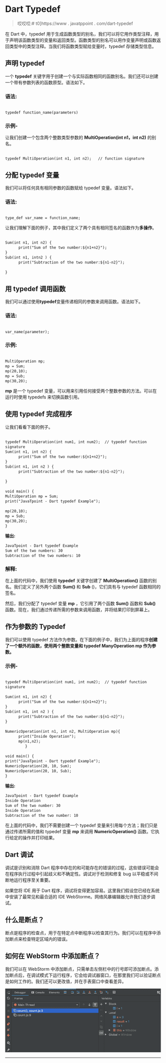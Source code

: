# Dart Typedef

> 哎哎哎:# t0]https://www . javatppoint . com/dart-typedef

在 Dart 中，typedef 用于生成函数类型的别名，我们可以将它用作类型注释，用于声明该函数类型的变量和返回类型。函数类型的别名可以用作变量声明或函数返回类型中的类型注释。当我们将函数类型赋给变量时，typedef 存储类型信息。

## 声明 typedef

一个 **typedef** 关键字用于创建一个与实际函数相同的函数别名。我们还可以创建一个带有参数列表的函数原型。语法如下。

### 语法:

```

typedef function_name(parameters) 

```

### 示例-

让我们创建一个包含两个整数类型参数的 **MultiOperation(int n1，int n2)** 的别名。

```

typedef MultiOperation(int n1, int n2);   // function signature

```

## 分配 typedef 变量

我们可以将任何具有相同参数的函数赋给 typedef 变量。语法如下。

### 语法:

```

type_def var_name = function_name;

```

让我们理解下面的例子，其中我们定义了两个具有相同签名的函数作为**多操作**。

```

Sum(int n1, int n2) {
      print("Sum of the two number:${n1+n2}");
}
Sub(int n1, intn2 ) {
      print("Subtraction of the two number:${n1-n2}");

}

```

## 用 typedef 调用函数

我们可以通过使用**typedef**变量传递相同的参数来调用函数。语法如下。

### 语法:

```

var_name(parameter);

```

### 示例:

```

MultiOperation mp;
mp = Sum;
mp(20,10);
mp = Sub;
mp(30,20);

```

**mp** 是一个 typedef 变量，可以用来引用任何接受两个整数参数的方法。可以在运行时使用 typedefs 来切换函数引用。

## 使用 typedef 完成程序

让我们看看下面的例子。

```

typedef MultiOperation(int num1, int num2);  // typedef function signature
Sum(int n1, int n2) {
      print("Sum of the two number:${n1+n2}");
}
Sub(int n1, int n2 ) {
      print("Subtraction of the two number:${n1-n2}");

}

void main() {
MultiOperation mp = Sum;
print("JavaTpoint - Dart typedef Example");

mp(20,10);
mp = Sub;
mp(30,20);
}

```

**输出:**

```
JavaTpoint - Dart typedef Example
Sum of the two numbers: 30
Subtraction of the two numbers: 10

```

### 解释:

在上面的代码中，我们使用 **typedef** 关键字创建了 **MultiOperation()** 函数的别名。我们定义了另外两个函数 **Sum()** 和 **Sub** ()，它们具有与 typedef 函数相同的签名。

然后，我们分配了 typedef 变量 **mp** ，它引用了两个函数 **Sum()** 函数和 **Sub()** 函数。现在，我们通过传递所需的参数来调用函数，并将结果打印到屏幕上。

## 作为参数的 Typedef

我们可以使用 typedef 方法作为参数。在下面的例子中，我们为上面的程序**创建了一个额外的函数，使用两个整数变量和 typedef **ManyOperation mp** 作为参数。**

### 示例-

```

typedef MultiOperation(int num1, int num2);  // typedef function signature

Sum(int n1, int n2) {
      print("Sum of the two number:${n1+n2}");
}
Sub(int n1, int n2 ) {
      print("Subtraction of the two number:${n1-n2}");
}

NumericOperation(int n1, int n2, MultiOperation mp){
      print("Inside Operation");
      mp(n1,n2);
         }

void main() {
print("JavaTpoint - Dart typedef Example");
NumericOperation(20, 10, Sum);
NumericOperation(20, 10, Sub);
}

```

**输出:**

```
JavaTpoint - Dart typedef Example
Inside Operation
Sum of the two number: 30
Inside Operation
Subtraction of the two number: 10

```

在上面的代码中，我们不需要创建一个 typedef 变量来引用每个方法；我们只是通过传递所需的值和 typedef 变量 **mp** 来调用 **NumericOperation()** 函数。它执行给定的操作并打印结果。

## Dart 调试

调试是识别和消除 Dart 程序中存在的和可能存在的错误的过程，这些错误可能会在程序执行过程中引起歧义和不确定性。调试对于检测和修复 bug 以平稳或不间断地运行程序至关重要。

如果您将 IDE 用于 Dart 程序，调试将变得更加容易。这里我们假设您已经在系统中安装了最常见和最合适的 IDE WebStorme。网络风暴编辑器允许我们逐步调试。

## 什么是断点？

断点是程序的检查点，用于在特定点中断程序以检查其行为。我们可以在程序中添加断点来检查特定区域内的错误。

## 如何在 WebStorm 中添加断点？

我们可以在 WebStorm 中添加断点，只需单击左侧栏中的行号即可添加断点。添加断点后，在调试模式下运行程序，它会给调试器窗口，在那里我们可以验证断点是如何工作的。我们还可以更改值，并在手表窗口中查看差异。

![Dart Typedef](img/8dc592dec9b6d2d183406b897ef41c7a.png)

* * *
